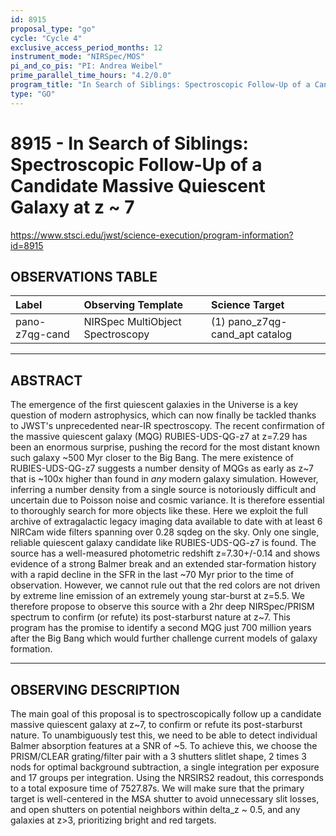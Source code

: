 ```yaml
---
id: 8915
proposal_type: "go"
cycle: "Cycle 4"
exclusive_access_period_months: 12
instrument_mode: "NIRSpec/MOS"
pi_and_co_pis: "PI: Andrea Weibel"
prime_parallel_time_hours: "4.2/0.0"
program_title: "In Search of Siblings: Spectroscopic Follow-Up of a Candidate Massive Quiescent Galaxy at z ~ 7"
type: "GO"
---
```

# 8915 - In Search of Siblings: Spectroscopic Follow-Up of a Candidate Massive Quiescent Galaxy at z ~ 7
https://www.stsci.edu/jwst/science-execution/program-information?id=8915
## OBSERVATIONS TABLE
| Label          | Observing Template                 | Science Target                    |
| :------------- | :--------------------------------- | :-------------------------------- |
| pano-z7qg-cand | NIRSpec MultiObject Spectroscopy | (1) pano_z7qg-cand_apt catalog |

---

## ABSTRACT

The emergence of the first quiescent galaxies in the Universe is a key question of modern astrophysics, which can now finally be tackled thanks to JWST's unprecedented near-IR spectroscopy. The recent confirmation of the massive quiescent galaxy (MQG) RUBIES-UDS-QG-z7 at z=7.29 has been an enormous surprise, pushing the record for the most distant known such galaxy ~500 Myr closer to the Big Bang. The mere existence of RUBIES-UDS-QG-z7 suggests a number density of MQGs as early as z~7 that is ~100x higher than found in *any* modern galaxy simulation. However, inferring a number density from a single source is notoriously difficult and uncertain due to Poisson noise and cosmic variance. It is therefore essential to thoroughly search for more objects like these. Here we exploit the full archive of extragalactic legacy imaging data available to date with at least 6 NIRCam wide filters spanning over 0.28 sqdeg on the sky. Only one single, reliable quiescent galaxy candidate like RUBIES-UDS-QG-z7 is found. The source has a well-measured photometric redshift z=7.30+/-0.14 and shows evidence of a strong Balmer break and an extended star-formation history with a rapid decline in the SFR in the last ~70 Myr prior to the time of observation. However, we cannot rule out that the red colors are not driven by extreme line emission of an extremely young star-burst at z=5.5. We therefore propose to observe this source with a 2hr deep NIRSpec/PRISM spectrum to confirm (or refute) its post-starburst nature at z~7. This program has the promise to identify a second MQG just 700 million years after the Big Bang which would further challenge current models of galaxy formation.

---

## OBSERVING DESCRIPTION

The main goal of this proposal is to spectroscopically follow up a candidate massive quiescent galaxy at z~7, to confirm or refute its post-starburst nature. To unambiguously test this, we need to be able to detect individual Balmer absorption features at a SNR of ~5.
To achieve this, we choose the PRISM/CLEAR grating/filter pair with a 3 shutters slitlet shape, 2 times 3 nods for optimal background subtraction, a single integration per exposure and 17 groups per integration. Using the NRSIRS2 readout, this corresponds to a total exposure time of 7527.87s.
We will make sure that the primary target is well-centered in the MSA shutter to avoid unnecessary slit losses, and open shutters on potential neighbors within delta_z ~ 0.5, and any galaxies at z>3, prioritizing bright and red targets.